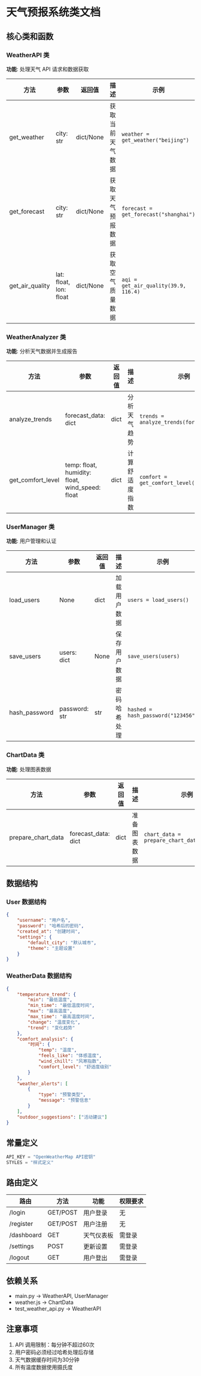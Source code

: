 # 天气预报系统类文档

## 核心类和函数

### WeatherAPI 类
**功能**: 处理天气 API 请求和数据获取

| 方法 | 参数 | 返回值 | 描述 | 示例 |
|------|------|--------|------|------|
| get_weather | city: str | dict/None | 获取当前天气数据 | `weather = get_weather("beijing")` |
| get_forecast | city: str | dict/None | 获取天气预报数据 | `forecast = get_forecast("shanghai")` |
| get_air_quality | lat: float, lon: float | dict/None | 获取空气质量数据 | `aqi = get_air_quality(39.9, 116.4)` |

### WeatherAnalyzer 类
**功能**: 分析天气数据并生成报告

| 方法 | 参数 | 返回值 | 描述 | 示例 |
|------|------|--------|------|------|
| analyze_trends | forecast_data: dict | dict | 分析天气趋势 | `trends = analyze_trends(forecast_data)` |
| get_comfort_level | temp: float, humidity: float, wind_speed: float | dict | 计算舒适度指数 | `comfort = get_comfort_level(25, 60, 3)` |

### UserManager 类
**功能**: 用户管理和认证

| 方法 | 参数 | 返回值 | 描述 | 示例 |
|------|------|--------|------|------|
| load_users | None | dict | 加载用户数据 | `users = load_users()` |
| save_users | users: dict | None | 保存用户数据 | `save_users(users)` |
| hash_password | password: str | str | 密码哈希处理 | `hashed = hash_password("123456")` |

### ChartData 类
**功能**: 处理图表数据

| 方法 | 参数 | 返回值 | 描述 | 示例 |
|------|------|--------|------|------|
| prepare_chart_data | forecast_data: dict | dict | 准备图表数据 | `chart_data = prepare_chart_data(forecast)` |

## 数据结构

### User 数据结构
```json
{
    "username": "用户名",
    "password": "哈希后的密码",
    "created_at": "创建时间",
    "settings": {
        "default_city": "默认城市",
        "theme": "主题设置"
    }
}
```

### WeatherData 数据结构
```json
{
    "temperature_trend": {
        "min": "最低温度",
        "min_time": "最低温度时间",
        "max": "最高温度",
        "max_time": "最高温度时间",
        "change": "温度变化",
        "trend": "变化趋势"
    },
    "comfort_analysis": {
        "时间": {
            "temp": "温度",
            "feels_like": "体感温度",
            "wind_chill": "风寒指数",
            "comfort_level": "舒适度级别"
        }
    },
    "weather_alerts": [
        {
            "type": "预警类型",
            "message": "预警信息"
        }
    ],
    "outdoor_suggestions": ["活动建议"]
}
```

## 常量定义

```python
API_KEY = "OpenWeatherMap API密钥"
STYLES = "样式定义"
```

## 路由定义

| 路由 | 方法 | 功能 | 权限要求 |
|------|------|------|----------|
| /login | GET/POST | 用户登录 | 无 |
| /register | GET/POST | 用户注册 | 无 |
| /dashboard | GET | 天气仪表板 | 需登录 |
| /settings | POST | 更新设置 | 需登录 |
| /logout | GET | 用户登出 | 需登录 |

## 依赖关系

- main.py → WeatherAPI, UserManager
- weather.js → ChartData
- test_weather_api.py → WeatherAPI

## 注意事项

1. API 调用限制：每分钟不超过60次
2. 用户密码必须经过哈希处理后存储
3. 天气数据缓存时间为30分钟
4. 所有温度数据使用摄氏度